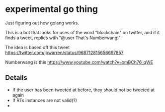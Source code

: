 # experimental go thing

Just figuring out how golang works. 

This is a bot that looks for uses of the word "blockchain" on twitter,
and if it finds a tweet, replies with "@user That's Numberwang!"

The idea is based off this tweet
https://twitter.com/jpwarren/status/968712815656697857

Numberwang is this https://www.youtube.com/watch?v=xmBCh76_qWE


## Details
* If the user has been tweeted at before, they should not be tweeted at again
* If RTs instances are not valid(?)
* 

